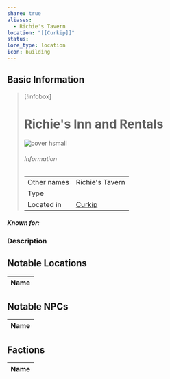 ```yaml
---
share: true
aliases:
  - Richie's Tavern
location: "[[Curkip]]"
status: 
lore_type: location
icon: building
---
```

## Basic Information
> [!infobox]
> # Richie's Inn and Rentals
> ![cover hsmall](insertimage.png)
> ###### Information
> |   |  |
> | ---- | ---- |
> | Other names | Richie's Tavern|
> | Type | 
> | Located in | [Curkip](../Settlements/Curkip.md)|
##### Known for:
### Description
## Notable Locations
| Name |
| ---- |

## Notable NPCs
| Name |
| ---- |

## Factions
| Name |
| ---- |

